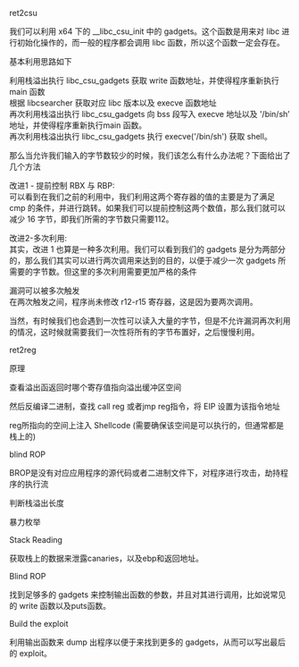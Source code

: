 ret2csu

我们可以利用 x64 下的 __libc_csu_init 中的 gadgets。这个函数是用来对 libc 进行初始化操作的，而一般的程序都会调用 libc 函数，所以这个函数一定会存在。

基本利用思路如下

利用栈溢出执行 libc_csu_gadgets 获取 write 函数地址，并使得程序重新执行 main 函数  
根据 libcsearcher 获取对应 libc 版本以及 execve 函数地址    
再次利用栈溢出执行 libc_csu_gadgets 向 bss 段写入 execve 地址以及 '/bin/sh’ 地址，并使得程序重新执行main 函数。     
再次利用栈溢出执行 libc_csu_gadgets 执行 execve('/bin/sh') 获取 shell。

那么当允许我们输入的字节数较少的时候，我们该怎么有什么办法呢？下面给出了几个方法

改进1 - 提前控制 RBX 与 RBP:                   
可以看到在我们之前的利用中，我们利用这两个寄存器的值的主要是为了满足 cmp 的条件，并进行跳转。如果我们可以提前控制这两个数值，那么我们就可以减少 16 字节，即我们所需的字节数只需要112。

改进2-多次利用:         
其实，改进 1 也算是一种多次利用。我们可以看到我们的 gadgets 是分为两部分的，那么我们其实可以进行两次调用来达到的目的，以便于减少一次 gadgets 所需要的字节数。但这里的多次利用需要更加严格的条件

漏洞可以被多次触发        
在两次触发之间，程序尚未修改 r12-r15 寄存器，这是因为要两次调用。     

当然，有时候我们也会遇到一次性可以读入大量的字节，但是不允许漏洞再次利用的情况，这时候就需要我们一次性将所有的字节布置好，之后慢慢利用。

ret2reg

原理

查看溢出函返回时哪个寄存值指向溢出缓冲区空间

然后反编译二进制，查找 call reg 或者jmp reg指令，将 EIP 设置为该指令地址

reg所指向的空间上注入 Shellcode (需要确保该空间是可以执行的，但通常都是栈上的)

blind ROP

BROP是没有对应应用程序的源代码或者二进制文件下，对程序进行攻击，劫持程序的执行流

判断栈溢出长度

暴力枚举

Stack Reading

获取栈上的数据来泄露canaries，以及ebp和返回地址。

Blind ROP

找到足够多的 gadgets 来控制输出函数的参数，并且对其进行调用，比如说常见的 write 函数以及puts函数。

Build the exploit

利用输出函数来 dump 出程序以便于来找到更多的 gadgets，从而可以写出最后的 exploit。


